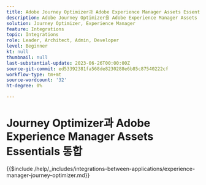 ```yaml
---
title: Adobe Journey Optimizer과 Adobe Experience Manager Assets Essentials 통합
description: Adobe Journey Optimizer을 Adobe Experience Manager Assets Essentials과 통합하는 방법을 알아봅니다.
solution: Journey Optimizer, Experience Manager
feature: Integrations
topic: Integrations
role: Leader, Architect, Admin, Developer
level: Beginner
kt: null
thumbnail: null
last-substantial-update: 2023-06-26T00:00:00Z
source-git-commit: ed53392381fa568de8230288e6b85c87540222cf
workflow-type: tm+mt
source-wordcount: '32'
ht-degree: 0%

---
```



# Journey Optimizer과 Adobe Experience Manager Assets Essentials 통합

{{$include /help/_includes/integrations-between-applications/experience-manager-journey-optimizer.md}}
